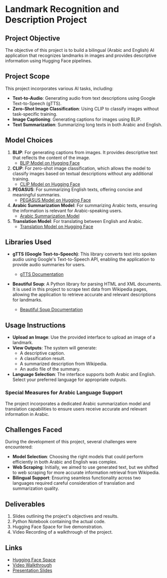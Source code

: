 # Landmark Recognition and Description Project

## Project Objective
The objective of this project is to build a bilingual (Arabic and English) AI application that recognizes landmarks in images and provides descriptive information using Hugging Face pipelines.

## Project Scope
This project incorporates various AI tasks, including:
- **Text-to-Audio**: Generating audio from text descriptions using Google Text-to-Speech (gTTS).
- **Zero-Shot Image Classification**: Using CLIP to classify images without task-specific training.
- **Image Captioning**: Generating captions for images using BLIP.
- **Text Summarization**: Summarizing long texts in both Arabic and English.

## Model Choices
1. **BLIP**: For generating captions from images. It provides descriptive text that reflects the content of the image.
   - [BLIP Model on Hugging Face](https://huggingface.co/Salesforce/blip-image-captioning-large)
2. **CLIP**: For zero-shot image classification, which allows the model to classify images based on textual descriptions without any additional training.
   - [CLIP Model on Hugging Face](https://huggingface.co/openai/clip-vit-large-patch14)
3. **PEGASUS**: For summarizing English texts, offering concise and meaningful summaries.
   - [PEGASUS Model on Hugging Face](https://huggingface.co/google/pegasus-xsum)
4. **Arabic Summarization Model**: For summarizing Arabic texts, ensuring the information is relevant for Arabic-speaking users.
   - [Arabic Summarization Model](https://huggingface.co/abdalrahmanshahrour/auto-arabic-summarization)
5. **Translation Model**: For translating between English and Arabic.
   - [Translation Model on Hugging Face](https://huggingface.co/facebook/nllb-200-distilled-600M)

## Libraries Used
- **gTTS (Google Text-to-Speech)**: This library converts text into spoken audio using Google's Text-to-Speech API, enabling the application to provide audio summaries for users.
   - [gTTS Documentation](https://gtts.readthedocs.io/en/latest/)
  
- **Beautiful Soup**: A Python library for parsing HTML and XML documents. It is used in this project to scrape text data from Wikipedia pages, allowing the application to retrieve accurate and relevant descriptions for landmarks.
   - [Beautiful Soup Documentation](https://www.crummy.com/software/BeautifulSoup/bs4/doc/)

## Usage Instructions
- **Upload an Image**: Use the provided interface to upload an image of a landmark.
- **View Outputs**: The system will generate:
  - A descriptive caption.
  - A classification result.
  - A summarized description from Wikipedia.
  - An audio file of the summary.
- **Language Selection**: The interface supports both Arabic and English. Select your preferred language for appropriate outputs.

### Special Measures for Arabic Language Support
The project incorporates a dedicated Arabic summarization model and translation capabilities to ensure users receive accurate and relevant information in Arabic. 

## Challenges Faced
During the development of this project, several challenges were encountered:
- **Model Selection**: Choosing the right models that could perform efficiently in both Arabic and English was complex.
- **Web Scraping**: Initially, we aimed to use generated text, but we shifted to web scraping for more accurate information retrieval from Wikipedia.
- **Bilingual Support**: Ensuring seamless functionality across two languages required careful consideration of translation and summarization quality.

## Deliverables
1. Slides outlining the project's objectives and results.
2. Python Notebook containing the actual code.
3. Hugging Face Space for live demonstration.
4. Video Recording of a walkthrough of the project.

## Links
- [Hugging Face Space](HUGGING_FACE_SPACE_LINK)
- [Video Walkthrough](VIDEO_WALKTHROUGH_LINK)
- [Presentation Slides](PRESENTATION_LINK)
